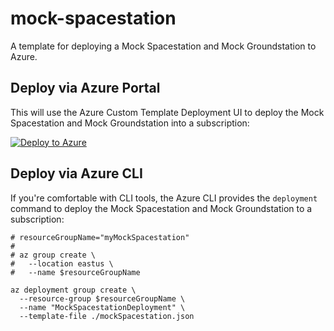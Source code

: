 # mock-spacestation

A template for deploying a Mock Spacestation and Mock Groundstation to Azure.

## Deploy via Azure Portal

This will use the Azure Custom Template Deployment UI to deploy the Mock Spacestation and Mock Groundstation into a subscription:

[![Deploy to Azure](https://aka.ms/deploytoazurebutton)](https://portal.azure.com/#create/Microsoft.Template/uri/https%3A%2F%2Fraw.githubusercontent.com%2Fglennmusa%2Fmock-spacestation%2Fmain%2FmockSpacestation.json)

## Deploy via Azure CLI

If you're comfortable with CLI tools, the Azure CLI provides the `deployment` command to deploy the Mock Spacestation and Mock Groundstation to a subscription:

```plaintext
# resourceGroupName="myMockSpacestation"
#
# az group create \
#   --location eastus \
#   --name $resourceGroupName

az deployment group create \
  --resource-group $resourceGroupName \
  --name "MockSpacestationDeployment" \
  --template-file ./mockSpacestation.json
```
